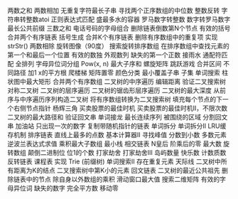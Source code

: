 两数之和
两数相加
无重复字符最长子串
寻找两个正序数组的中位数
整数反转
字符串转整数atoi
正则表达式匹配
盛最多水的容器
罗马数字转整数
数字转罗马数字
最长公共前缀
三数之和
电话号码的字母组合
删除链表倒数第N个节点
有效的括号
合并两个有序链表
括号生成
合并K个有序链表
删除有序数组中的重复项
实现strStr()
两数相除
旋转图像（90度）
搜索旋转排序数组
在排序数组中查找元素的第一个和最后一个位置
有效的数独
外观数列
缺失的第一个正数
接雨水
通配符匹配
全排列
字母异位词分组
Pow(x, n)
最大子序和
螺旋矩阵
跳跃游戏
合并区间
不同路径
加1
x的平方根
爬楼梯
矩阵置零
颜色分类
最小覆盖子串
子集
单词搜索
柱状图中最大矩形
合并两个有序数组
二叉树的中序遍历
编辑距离
验证二叉搜索树
对称二叉树
二叉树的层序遍历
二叉树的锯齿形层序遍历
二叉树的最大深度
从前序与中序遍历序列构造二叉树
将有序数组转换为二叉搜索树
填充每个节点的下一个右侧节点指针
杨辉三角
买卖股票的最佳时机
买卖股票的最佳时机II，不限次数
二叉树的最大路径和
验证回文串
单词接龙
最长连续序列
被围绕的区域
分割回文串
加油站
只出现一次的数字
复制带随机指针的链表
单词拆分
单词拆分II
LRU缓存机制
排序链表
直线上最多的点数
基本计算器II
寻找峰值
分数到小数
多数元素
逆波兰表达式求值
乘积最大子数组
最小栈
相交链表
N皇后
阶乘后的零
最大数
旋转数组
颠倒二进制位
位1的个数
打家劫舍
打家劫舍III
岛屿数量
快乐数
计数质数
反转链表
课程表
实现 Trie (前缀树)
单词搜索II
存在重复元素
天际线
二叉树中所有距离为K的结点
二叉搜索树中第K小的元素
回文链表
二叉树的最近公共祖先
删除链表中的节点
除自身以外数组的乘积
滑动窗口最大值
搜索二维矩阵
有效的字母异位词
缺失的数字
完全平方数
移动零

